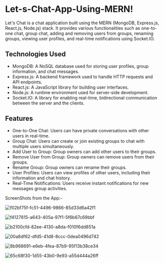 # Let-s-Chat-App-Using-MERN!

Let's Chat is a chat application built using the MERN (MongoDB, Express.js, React.js, Node.js) stack. It provides various functionalities such as one-to-one chat, group chat, adding and removing users from groups, renaming groups, viewing user profiles, and real-time notifications using Socket.IO.

## Technologies Used

- MongoDB: A NoSQL database used for storing user profiles, group information, and chat messages.
- Express.js: A backend framework used to handle HTTP requests and API endpoints.
- React.js: A JavaScript library for building user interfaces.
- Node.js: A runtime environment used for server-side development.
- Socket.IO: A library for enabling real-time, bidirectional communication between the server and the clients.

## Features

- One-to-One Chat: Users can have private conversations with other users in real-time.
- Group Chat: Users can create or join existing groups to chat with multiple users simultaneously.
- Add User to Group: Group owners can add other users to their groups.
- Remove User from Group: Group owners can remove users from their groups.
- Rename Group: Group owners can rename their groups.
- User Profiles: Users can view profiles of other users, including their information and chat history.
- Real-Time Notifications: Users receive instant notifications for new messages group activities.

ScreenShots from the App:-

![f02bf75f-fc51-4496-9866-85d33d6a42f1](https://github.com/codernaman2001/Let-s-Chat-App-Using-MERN/assets/81150709/0c6b0e43-d8ce-43dd-8c20-1e33bc35077e)




![f4127815-a643-405a-97f1-5f6b67c69bbf](https://github.com/codernaman2001/Let-s-Chat-App-Using-MERN/assets/81150709/95039abd-9f0b-4161-adba-bcd796f1e618)




![b2100cfd-82ee-4130-a8da-f010f6dd851a](https://github.com/codernaman2001/Let-s-Chat-App-Using-MERN/assets/81150709/c5a5d713-a52e-4906-8573-5cfa0746818e)




![00a8df62-dfd5-41d8-8ccc-0dea0496d742](https://github.com/codernaman2001/Let-s-Chat-App-Using-MERN/assets/81150709/f79ff79d-9f34-4a34-9d16-52edcec3ba05)




![8b968691-e6eb-4fea-87b9-95f13b38ce34](https://github.com/codernaman2001/Let-s-Chat-App-Using-MERN/assets/81150709/4e6fdd95-579d-4ec3-a3df-30a27d175e1a)




![65c68f30-1d55-43b0-9e93-a55d444a26ff](https://github.com/codernaman2001/Let-s-Chat-App-Using-MERN/assets/81150709/bc3b8af3-6561-4177-a7ec-454828373d5c)

